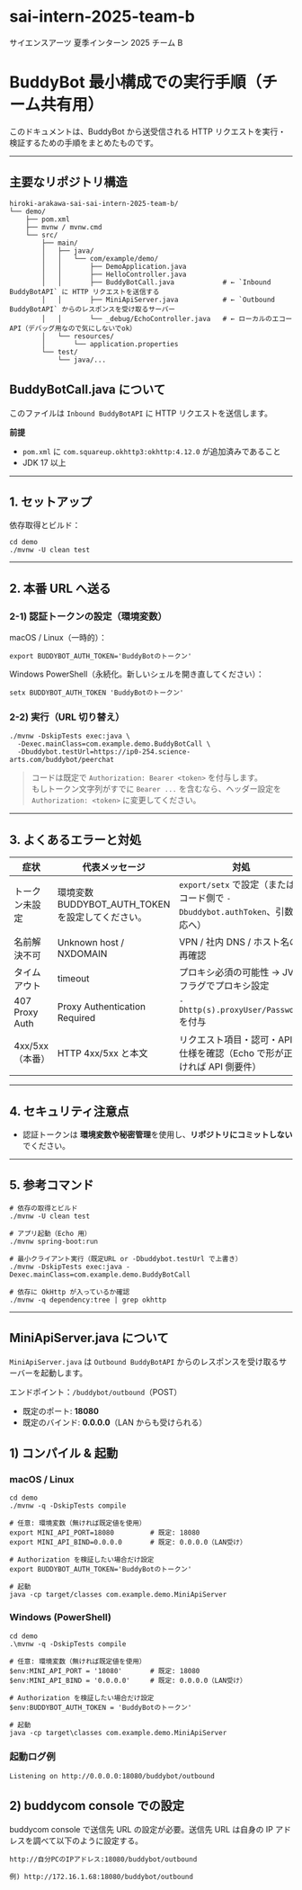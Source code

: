# sai-intern-2025-team-b

サイエンスアーツ 夏季インターン 2025 チーム B

# BuddyBot 最小構成での実行手順（チーム共有用）

このドキュメントは、BuddyBot から送受信される HTTP リクエストを実行・検証するための手順をまとめたものです。

---

## 主要なリポジトリ構造

    hiroki-arakawa-sai-sai-intern-2025-team-b/
    └── demo/
        ├── pom.xml
        ├── mvnw / mvnw.cmd
        └── src/
            ├── main/
            │   ├── java/
            │   │   └── com/example/demo/
            │   │       ├── DemoApplication.java
            │   │       ├── HelloController.java
            │   │       ├── BuddyBotCall.java            # ← `Inbound BuddyBotAPI` に HTTP リクエストを送信する
            │   │       ├── MiniApiServer.java           # ← `Outbound BuddyBotAPI` からのレスポンスを受け取るサーバー
            │   │       └── _debug/EchoController.java   # ← ローカルのエコーAPI（デバッグ用なので気にしないでok）
            │   └── resources/
            │       └── application.properties
            └── test/
                └── java/...

## BuddyBotCall.java について

このファイルは `Inbound BuddyBotAPI` に HTTP リクエストを送信します。

**前提**

- `pom.xml` に `com.squareup.okhttp3:okhttp:4.12.0` が追加済みであること
- JDK 17 以上

---

## 1. セットアップ

依存取得とビルド：

    cd demo
    ./mvnw -U clean test

---

## 2. 本番 URL へ送る

### 2-1) 認証トークンの設定（環境変数）

macOS / Linux（一時的）：

    export BUDDYBOT_AUTH_TOKEN='BuddyBotのトークン'

Windows PowerShell（永続化。新しいシェルを開き直してください）：

    setx BUDDYBOT_AUTH_TOKEN 'BuddyBotのトークン'

### 2-2) 実行（URL 切り替え）

    ./mvnw -DskipTests exec:java \
      -Dexec.mainClass=com.example.demo.BuddyBotCall \
      -Dbuddybot.testUrl=https://ip0-254.science-arts.com/buddybot/peerchat

> コードは既定で `Authorization: Bearer <token>` を付与します。  
> もしトークン文字列がすでに `Bearer ...` を含むなら、ヘッダー設定を `Authorization: <token>` に変更してください。

---

## 3. よくあるエラーと対処

| 症状            | 代表メッセージ                                    | 対処                                                                        |
| --------------- | ------------------------------------------------- | --------------------------------------------------------------------------- |
| トークン未設定  | 環境変数 BUDDYBOT_AUTH_TOKEN を設定してください。 | `export/setx` で設定（またはコード側で `-Dbuddybot.authToken`、引数対応へ） |
| 名前解決不可    | Unknown host / NXDOMAIN                           | VPN / 社内 DNS / ホスト名の再確認                                           |
| タイムアウト    | timeout                                           | プロキシ必須の可能性 → JVM フラグでプロキシ設定                             |
| 407 Proxy Auth  | Proxy Authentication Required                     | `-Dhttp(s).proxyUser/Password` を付与                                       |
| 4xx/5xx（本番） | HTTP 4xx/5xx と本文                               | リクエスト項目・認可・API 仕様を確認（Echo で形が正しければ API 側要件）    |

---

## 4. セキュリティ注意点

- 認証トークンは **環境変数や秘密管理**を使用し、**リポジトリにコミットしない**でください。

---

## 5. 参考コマンド

    # 依存の取得とビルド
    ./mvnw -U clean test

    # アプリ起動（Echo 用）
    ./mvnw spring-boot:run

    # 最小クライアント実行（既定URL or -Dbuddybot.testUrl で上書き）
    ./mvnw -DskipTests exec:java -Dexec.mainClass=com.example.demo.BuddyBotCall

    # 依存に OkHttp が入っているか確認
    ./mvnw -q dependency:tree | grep okhttp

---

## MiniApiServer.java について

`MiniApiServer.java` は `Outbound BuddyBotAPI` からのレスポンスを受け取るサーバーを起動します。

エンドポイント：`/buddybot/outbound`（POST）

- 既定のポート: **18080**
- 既定のバインド: **0.0.0.0**（LAN からも受けられる）

## 1) コンパイル & 起動

### macOS / Linux

    cd demo
    ./mvnw -q -DskipTests compile

    # 任意: 環境変数（無ければ既定値を使用）
    export MINI_API_PORT=18080         # 既定: 18080
    export MINI_API_BIND=0.0.0.0       # 既定: 0.0.0.0（LAN受け）

    # Authorization を検証したい場合だけ設定
    export BUDDYBOT_AUTH_TOKEN='BuddyBotのトークン'

    # 起動
    java -cp target/classes com.example.demo.MiniApiServer

### Windows (PowerShell)

    cd demo
    .\mvnw -q -DskipTests compile

    # 任意: 環境変数（無ければ既定値を使用）
    $env:MINI_API_PORT = '18080'       # 既定: 18080
    $env:MINI_API_BIND = '0.0.0.0'     # 既定: 0.0.0.0（LAN受け）

    # Authorization を検証したい場合だけ設定
    $env:BUDDYBOT_AUTH_TOKEN = 'BuddyBotのトークン'

    # 起動
    java -cp target\classes com.example.demo.MiniApiServer

### 起動ログ例

    Listening on http://0.0.0.0:18080/buddybot/outbound

## 2) buddycom console での設定

buddycom console で送信先 URL の設定が必要。送信先 URL は自身の IP アドレスを調べて以下のように設定する。

    http://自分PCのIPアドレス:18080/buddybot/outbound

    例) http://172.16.1.68:18080/buddybot/outbound
